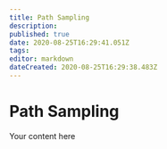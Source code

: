 ```yaml
---
title: Path Sampling
description: 
published: true
date: 2020-08-25T16:29:41.051Z
tags: 
editor: markdown
dateCreated: 2020-08-25T16:29:38.483Z
---
```


# Path Sampling
Your content here